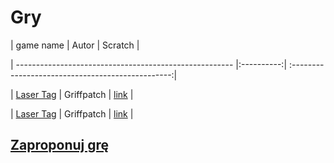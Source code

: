 # Gry
| game name                                              | Autor      | Scratch                                           |

| ------------------------------------------------------ |:----------:| :------------------------------------------------:|

| [Laser Tag](https://piw-piw.github.io/Games/Laser-Tag) | Griffpatch | [link](https://scratch.mit.edu/projects/17783489) |


| [Laser Tag](https://piw-piw.github.io/Games/Laser-Tag) | Griffpatch | [link](https://scratch.mit.edu/projects/17783489) |


## [Zaproponuj grę](https://github.com/piw-piw/Games/discussions/new)
